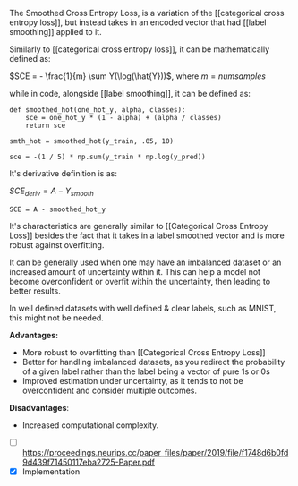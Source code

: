 The Smoothed Cross Entropy Loss, is a variation of the [[categorical cross entropy loss]], but instead takes in an encoded vector that had [[label smoothing]] applied to it.

Similarly to [[categorical cross entropy loss]], it can be mathematically defined as:

$SCE = - \frac{1}{m} \sum Y(\log(\hat{Y}))$, where $m = numsamples$

while in code, alongside [[label smoothing]], it can be defined as:

```
def smoothed_hot(one_hot_y, alpha, classes):
	sce = one_hot_y * (1 - alpha) + (alpha / classes)
	return sce

smth_hot = smoothed_hot(y_train, .05, 10)

sce = -(1 / 5) * np.sum(y_train * np.log(y_pred))
```

It's derivative definition is as:

$SCE_{deriv} = A - Y_{smooth}$

```
SCE = A - smoothed_hot_y
```

It's characteristics are generally similar to [[Categorical Cross Entropy Loss]] besides the fact that it takes in a label smoothed vector and is more robust against overfitting.

It can be generally used when one may have an imbalanced dataset or an increased amount of uncertainty within it. This can help a model not become overconfident or overfit within the uncertainty, then leading to better results. 

In well defined datasets with well defined & clear labels, such as MNIST, this might not be needed.

**Advantages:**
- More robust to overfitting than [[Categorical Cross Entropy Loss]]
- Better for handling imbalanced datasets, as you redirect the probability of a given label rather than the label being a vector of pure $1$s or $0$s
- Improved estimation under uncertainty, as it tends to not be overconfident and consider multiple outcomes.

**Disadvantages**:
- Increased computational complexity.

- [ ] https://proceedings.neurips.cc/paper_files/paper/2019/file/f1748d6b0fd9d439f71450117eba2725-Paper.pdf
- [x] Implementation